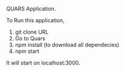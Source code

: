 QUARS Application.

To Run this application,
  1. git clone URL
  2. Go to Quars 
  3. npm install (to download all dependecies)
  4. npm start
  
  It will start on localhost:3000.
